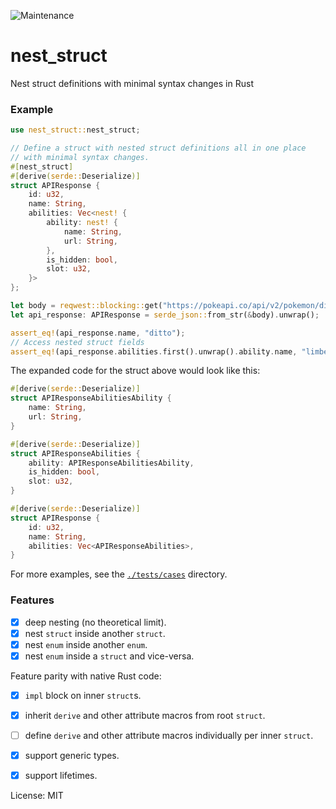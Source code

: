 ![Maintenance](https://img.shields.io/badge/maintenance-activly--developed-brightgreen.svg)

# nest_struct

Nest struct definitions with minimal syntax changes in Rust

### Example

```rust
use nest_struct::nest_struct;

// Define a struct with nested struct definitions all in one place
// with minimal syntax changes.
#[nest_struct]
#[derive(serde::Deserialize)]
struct APIResponse {
    id: u32,
    name: String,
    abilities: Vec<nest! {
        ability: nest! {
            name: String,
            url: String,
        },
        is_hidden: bool,
        slot: u32,
    }>
};

let body = reqwest::blocking::get("https://pokeapi.co/api/v2/pokemon/ditto").unwrap().text().unwrap();
let api_response: APIResponse = serde_json::from_str(&body).unwrap();

assert_eq!(api_response.name, "ditto");
// Access nested struct fields
assert_eq!(api_response.abilities.first().unwrap().ability.name, "limber");
```

The expanded code for the struct above would look like this:

```rust
#[derive(serde::Deserialize)]
struct APIResponseAbilitiesAbility {
    name: String,
    url: String,
}

#[derive(serde::Deserialize)]
struct APIResponseAbilities {
    ability: APIResponseAbilitiesAbility,
    is_hidden: bool,
    slot: u32,
}

#[derive(serde::Deserialize)]
struct APIResponse {
    id: u32,
    name: String,
    abilities: Vec<APIResponseAbilities>,
}
```

For more examples, see the [`./tests/cases`](https://github.com/ZibanPirate/nest_struct/tree/main/tests/cases) directory.

### Features

- [x] deep nesting (no theoretical limit).
- [x] nest `struct` inside another `struct`.
- [x] nest `enum` inside another `enum`.
- [x] nest `enum` inside a `struct` and vice-versa.

Feature parity with native Rust code:

- [x] `impl` block on inner `struct`s.
- [x] inherit `derive` and other attribute macros from root `struct`.
- [ ] define `derive` and other attribute macros individually per inner `struct`.
- [x] support generic types.
- [x] support lifetimes.


License: MIT
